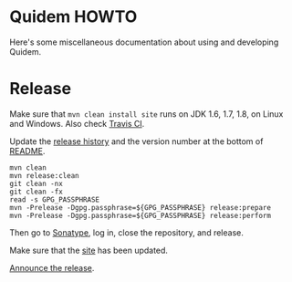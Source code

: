# Quidem HOWTO

Here's some miscellaneous documentation about using and developing Quidem.

# Release

Make sure that `mvn clean install site` runs on JDK 1.6, 1.7, 1.8,
on Linux and Windows.
Also check [Travis CI](https://travis-ci.org/julianhyde/quidem).

Update the [release history](HISTORY.md) and the version number at the
bottom of [README](README.md).

```
mvn clean
mvn release:clean
git clean -nx
git clean -fx
read -s GPG_PASSPHRASE
mvn -Prelease -Dgpg.passphrase=${GPG_PASSPHRASE} release:prepare
mvn -Prelease -Dgpg.passphrase=${GPG_PASSPHRASE} release:perform
```

Then go to [Sonatype](https://oss.sonatype.org/#stagingRepositories),
log in, close the repository, and release.

Make sure that the [site](http://www.hydromatic.net/quidem/) has been updated.

[Announce the release](https://twitter.com/julianhyde/status/622842100736856064).
